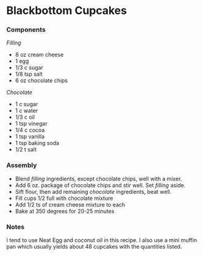 # Blackbottom Cupcakes

### Components

_Filling_
* 8 oz cream cheese
* 1 egg
* 1/3 c sugar
* 1/8 tsp salt
* 6 oz chocolate chips

_Chocolate_
* 1 c sugar
* 1 c water
* 1/3 c oil
* 1 tsp vinegar
* 1/4 c cocoa
* 1 tsp vanilla
* 1 tsp baking soda
* 1/2 t salt

### Assembly
* Blend _filling_ ingredients, except chocolate chips, well with a mixer.
* Add 6 oz. package of chocolate chips and stir well. Set _filling_ aside.
* Sift flour, then add remaining _chocolate_ ingredients, beat well.
* Fill cups 1/2 full with chocolate mixture
* Add 1/2 ts of cream cheese mixture to each
* Bake at 350 degrees for 20-25 minutes

### Notes
I tend to use Neat Egg and coconut oil in this recipe.
I also use a mini muffin pan which usually yields about
48 cupcakes with the quantities listed.
